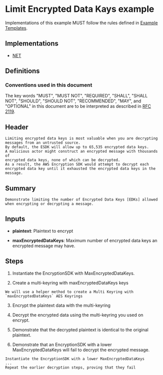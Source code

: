 [//]: # "Copyright Amazon.com Inc. or its affiliates. All Rights Reserved."
[//]: # "SPDX-License-Identifier: CC-BY-SA-4.0"

# Limit Encrypted Data Kays example

Implementations of this example MUST follow the rules defined in
[Example Templates](../../../examples.md#example-templates).

## Implementations

- [NET](https://github.com/aws/aws-encryption-sdk-dafny/blob/mainline/aws-encryption-sdk-net/Examples/LimitEncryptedDataKeysExample.cs)

## Definitions

### Conventions used in this document

The key words
"MUST", "MUST NOT", "REQUIRED", "SHALL", "SHALL NOT",
"SHOULD", "SHOULD NOT", "RECOMMENDED", "MAY", and "OPTIONAL"
in this document are to be interpreted as described in
[RFC 2119](https://tools.ietf.org/html/rfc2119).

## Header

```
Limiting encrypted data keys is most valuable when you are decrypting
messages from an untrusted source.
By default, the ESDK will allow up to 65,535 encrypted data keys.
A malicious actor might construct an encrypted message with thousands of
encrypted data keys, none of which can be decrypted.
As a result, the AWS Encryption SDK would attempt to decrypt each
encrypted data key until it exhausted the encrypted data keys in the message.
```

## Summary

```
Demonstrate limiting the number of Encrypted Data Keys [EDKs] allowed
when encrypting or decrypting a message.
```

## Inputs

- **plaintext**:
  Plaintext to encrypt

- **maxEncryptedDataKeys**:
  Maximum number of encrypted data keys an encrypted message may have.

## Steps

1. Instantiate the EncryptionSDK with MaxEncryptedDataKeys.

2. Create a multi-keyring with maxEncryptedDataKeys keys

```
We will use a helper method to create a Multi Keyring with `maxEncryptedDataKeys` AES Keyrings
```

3. Encrypt the plaintext data with the multi-keyring

4. Decrypt the encrypted data using the multi-keyring you used on encrypt.

5. Demonstrate that the decrypted plaintext is identical to the original plaintext.

6. Demonstrate that an EncryptionSDK with a lower MaxEncryptedDataKeys will fail to decrypt the encrypted message.

```
Instantiate the EncryptionSDK with a lower MaxEncryptedDataKeys
...
Repeat the earlier decryption steps, proving that they fail
```
